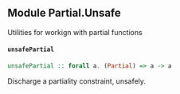 ## Module Partial.Unsafe

Utilities for workign with partial functions

#### `unsafePartial`

``` purescript
unsafePartial :: forall a. (Partial) => a -> a
```

Discharge a partiality constraint, unsafely.


